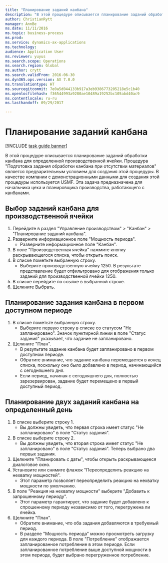 ```yaml
--- 
title: "Планирование заданий канбана"
description: "В этой процедуре описывается планирование заданий обработки канбана для определенной производственной ячейки."
author: ChristianRytt
manager: AnnBe
ms.date: 11/11/2016
ms.topic: business-process
ms.prod: 
ms.service: dynamics-ax-applications
ms.technology: 
audience: Application User
ms.reviewer: yuyus
ms.search.scope: Operations
ms.search.region: Global
ms.author: crytt
ms.search.validFrom: 2016-06-30
ms.dyn365.ops.version: AX 7.0.0
ms.translationtype: HT
ms.sourcegitcommit: 7e0a5d044133b917a3eb9386773205218e5c1b40
ms.openlocfilehash: f36544993a9280ae10489a19252bc105abd40ac9
ms.contentlocale: ru-ru
ms.lasthandoff: 09/29/2017

---
```

# <a name="schedule-kanban-jobs"></a>Планирование заданий канбана

[!INCLUDE [task guide banner](../../includes/task-guide-banner.md)]

В этой процедуре описывается планирование заданий обработки канбана для определенной производственной ячейки. Процедура "Подготовка задания обработки канбана при отсутствии материалов" является предварительным условием для создания этой процедуры. В качестве компании с демонстрационными данными для создания этой процедуры используется USMF. Эта задача предназначена для начальника цеха и планировщика производства, работающего с канбанами.


## <a name="select-kanban-jobs-for-a-work-cell"></a>Выбор заданий канбана для производственной ячейки
1. Перейдите в раздел "Управление производством" > "Канбан" > "Планирование заданий канбана".
2. Разверните информационное поле "Мощность периода".
    * Разверните информационное поле "Канбан".  
3. В поле "Производственная ячейка" нажмите кнопку раскрывающегося списка, чтобы открыть поиск.
4. В списке пометьте выбранную строку.
    * Выберите производственную ячейку 1250. В результате представление будет отфильтровано для отображения только заданий для производственной ячейки 1250.  
5. В списке перейдите по ссылке в выбранной строке.
6. Щелкните Выбрать.

## <a name="schedule-a-kanban-job-in-the-first-available-period"></a>Планирование задания канбана в первом доступном периоде
1. В списке пометьте выбранную строку.
    * Выберите первую строку в списке со статусом "Не запланировано". Значок пунктирной линии в поле "Статус задания" указывает, что задание не запланировано.  
2. Щелкните "План".
    * В результате задание канбана будет запланировано в первом доступном периоде.  
    * Обратите внимание, что задание канбана перемещается в конец списка, поскольку оно было добавлено в период, начинающийся с сегодняшнего дня.  
    * Если период, начиная с сегодняшнего дня, полностью зарезервирован, задание будет перемещено в первый доступный период.  

## <a name="schedule-two-kanban-jobs-for-a-specific-day"></a>Планирование двух заданий канбана на определенный день
1. В списке выберите строку 1.
    * Вы должны увидеть, что первая строка имеет статус "Не запланировано" в поле "Статус задания".  
2. В списке выберите строку 2.
    * Вы должны увидеть, что вторая строка имеет статус "Не запланировано" в поле "Статус задания". Теперь выбрано два первых задания.  
3. Щелкните "Планировать с даты", чтобы открыть раскрывающееся диалоговое окно.
4. Установите или снимите флажок "Переопределить реакцию на нехватку мощностей".
    * Этот параметр позволяет переопределить реакцию на нехватку мощности по умолчанию.  
5. В поле "Реакция на нехватку мощности" выберите "Добавить к запрошенному периоду".
    * Этот параметр гарантирует, что задание будет добавлено к спрошенному периоду независимо от того, перегружена ли ячейка.  
6. Щелкните "План".
    * Обратите внимание, что оба задания добавляются в требуемый период.  
    * В разделе "Мощность периода" можно просмотреть загрузку для каждого периода. В поле "Потребление" отображается запланированное потребление в этом периоде. Если запланированное потребление выше доступной мощности в этом периоде, будет выбрано перегруженное потребление.  


